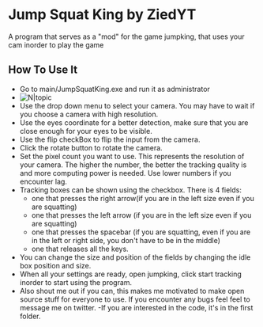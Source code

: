 # Jump Squat King by ZiedYT

A program that serves as a "mod" for the game jumpking, that uses your cam inorder to play the game

## How To Use It

- Go to main/JumpSquatKing.exe and run it as administrator
-  ![N|topic](https://i.imgur.com/IC4iEGl.png)
- Use the drop down menu to select your camera. You may have to wait if you choose a camera with high resolution.
- Use the eyes coordinate for a better detection, make sure that you are close enough for your eyes to be visible.
- Use the flip checkBox to flip the input from the camera.
- Click the rotate button to rotate the camera.
- Set the pixel count you want to use. This represents the resolution of your camera. The higher the number, the better the tracking quality is and more computing power is needed. Use lower numbers if you encounter lag. 
- Tracking boxes can be shown using the checkbox. There is 4 fields:
    - one that presses the right arrow(if you are in the left size even if you are squatting)
    - one that presses the left arrow (if you are in the left size even if you are squatting)
    - one that presses the spacebar (if you are squatting, even if you are in the left or right side, you don't have to be in the middle)
    - one that releases all the keys. 
- You can change the size and position of the fields by changing the idle box position and size.
- When all your settings are ready, open jumpking, click start tracking inorder to start using the program.
- Also shout me out if you can, this makes me motivated to make open source stuff for everyone to use. If you encounter any bugs feel feel to message me on twitter.
-If you are interested in the code, it's in the first folder.
